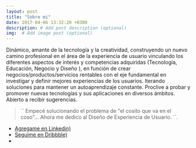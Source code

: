 ```yaml
---
layout: post
title: "Sobre mi"
date: 2017-04-06 13:32:20 +0300
description: # Add post description (optional)
img:  # Add image post (optional)
---
```


Dinámico, amante de la tecnología y la creatividad, construyendo un nuevo camino profesional en el área de la experiencia de usuario  vinculando los diferentes aspectos de interés y competencias adquiridas (Tecnología, Educación, Negocio y Diseño ), en función de crear negocios/productos/servicios rentables con el eje fundamental en investigar y definir mejores experiencias de los usuarios. Iterando soluciones  para mantener un autoaprendizaje constante. 
Proclive a probar y promover nuevas tecnologías y sus aplicaciones en diversos ámbitos. 
Abierto a recibir sugerencias.

 >´´ Empecé solucionando el problema de "el cosito que va en el coso"... 
Ahora me dedico al Diseño de Experiencia de Usuario. ´´.

* [Agregame en Linkedin)](https://www.linkedin.com/in/alejandro-sirioni/)
* [Seguime en Dribbble)](http://dribbble.com/asirioni)
* 
